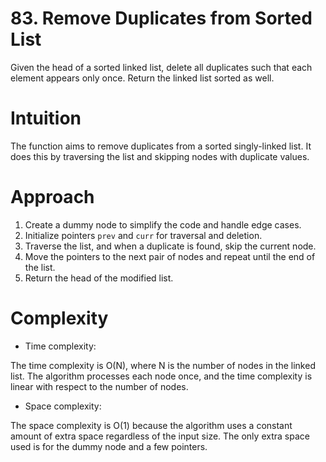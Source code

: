 # 83. Remove Duplicates from Sorted List
Given the head of a sorted linked list, delete all duplicates such that each element appears only once. Return the linked list sorted as well.

# Intuition
<!-- Describe your first thoughts on how to solve this problem. -->
The function aims to remove duplicates from a sorted singly-linked list. It does this by traversing the list and skipping nodes with duplicate values.
# Approach
<!-- Describe your approach to solving the problem. -->
1. Create a dummy node to simplify the code and handle edge cases.
2. Initialize pointers `prev` and `curr` for traversal and deletion.
3. Traverse the list, and when a duplicate is found, skip the current node.
4. Move the pointers to the next pair of nodes and repeat until the end of the list.
5. Return the head of the modified list.

# Complexity
- Time complexity:
<!-- Add your time complexity here, e.g. $$O(n)$$ -->
The time complexity is O(N), where N is the number of nodes in the linked list. The algorithm processes each node once, and the time complexity is linear with respect to the number of nodes.
- Space complexity:
<!-- Add your space complexity here, e.g. $$O(n)$$ -->
The space complexity is O(1) because the algorithm uses a constant amount of extra space regardless of the input size. The only extra space used is for the dummy node and a few pointers.
